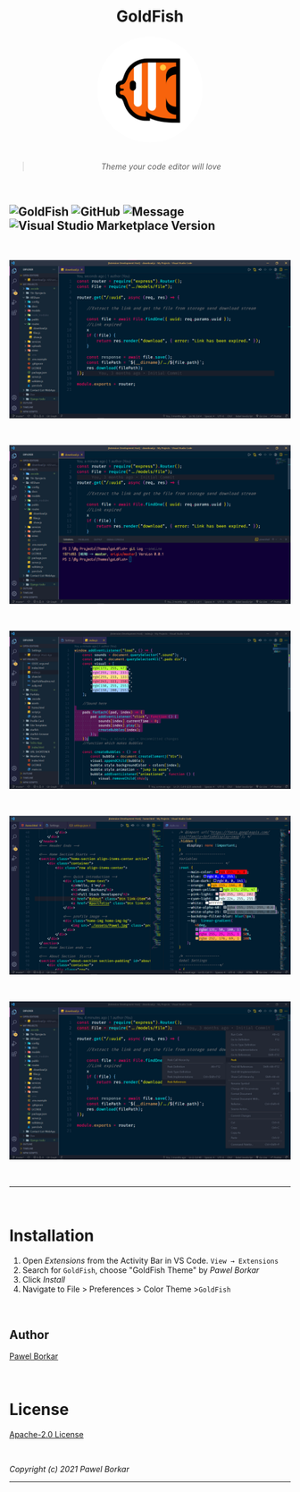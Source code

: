 <div align="center">

# GoldFish 

<img src="https://raw.githubusercontent.com/pawelborkar/vscode-GoldFish/master/assets/goldfish.png" height="190px" width="190px" style="border-radius:50%;">

<br>
<br>

> *Theme your code editor will love*

</div>

<br>

![GoldFish](https://img.shields.io/badge/Theme-GoldFish-%23ff0055)
![GitHub](https://img.shields.io/github/license/pawelborkar/vscode-GoldFish?color=%23ff0055&label=License&logo=License&style=flat)
![Message](https://img.shields.io/badge/I%20%E2%9D%A4%20-OpenSource-%23ff0055)
![Visual Studio Marketplace Version](https://img.shields.io/visual-studio-marketplace/v/pawelborkar.goldfish?color=%23ff0055&label=Latest&logo=Latest&logoColor=%23ff0055)
---

<br>

![Preview](https://raw.githubusercontent.com/pawelborkar/vscode-goldfish/master/assets/preview1.png)

<br>

![Preview](https://raw.githubusercontent.com/pawelborkar/vscode-goldfish/master/assets/preview2.png)

<br>

![Preview](https://raw.githubusercontent.com/pawelborkar/vscode-goldfish/master/assets/preview3.png)

<br>

![Preview](https://raw.githubusercontent.com/pawelborkar/vscode-goldfish/master/assets/preview4.png)

<br>

![Preview](https://raw.githubusercontent.com/pawelborkar/vscode-goldfish/master/assets/preview5.png)

<br>

  ---
<br>
</div>

# Installation

1. Open  *Extensions* from the Activity Bar  in VS Code. `View → Extensions`
2. Search for `GoldFish`, choose "GoldFish Theme" by *Pawel Borkar*
3. Click *Install*
4. Navigate to File > Preferences > Color Theme >`GoldFish`

<br>

## Author

[Pawel Borkar](https://github.com/pawelborkar) 

<br>

# License

[Apache-2.0 License](LICENSE) 

<br>

*Copyright (c) 2021 Pawel Borkar*

-----